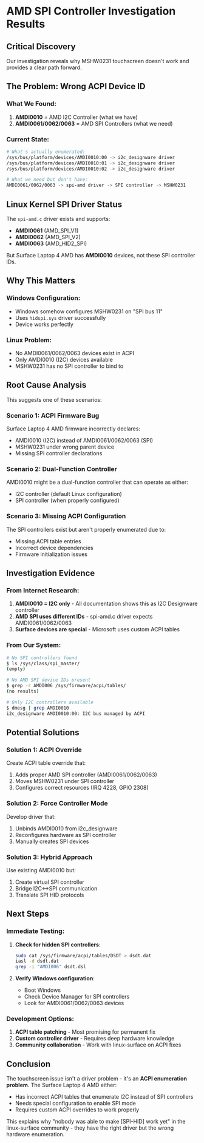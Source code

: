 # AMD SPI Controller Investigation Results

## Critical Discovery

Our investigation reveals why MSHW0231 touchscreen doesn't work and provides a clear path forward.

## The Problem: Wrong ACPI Device ID

### What We Found:
1. **AMDI0010** = AMD I2C Controller (what we have)
2. **AMDI0061/0062/0063** = AMD SPI Controllers (what we need)

### Current State:
```bash
# What's actually enumerated:
/sys/bus/platform/devices/AMDI0010:00 -> i2c_designware driver
/sys/bus/platform/devices/AMDI0010:01 -> i2c_designware driver  
/sys/bus/platform/devices/AMDI0010:02 -> i2c_designware driver

# What we need but don't have:
AMDI0061/0062/0063 -> spi-amd driver -> SPI controller -> MSHW0231
```

## Linux Kernel SPI Driver Status

The `spi-amd.c` driver exists and supports:
- **AMDI0061** (AMD_SPI_V1)
- **AMDI0062** (AMD_SPI_V2)  
- **AMDI0063** (AMD_HID2_SPI)

But Surface Laptop 4 AMD has **AMDI0010** devices, not these SPI controller IDs.

## Why This Matters

### Windows Configuration:
- Windows somehow configures MSHW0231 on "SPI bus 11"
- Uses `hidspi.sys` driver successfully
- Device works perfectly

### Linux Problem:
- No AMDI0061/0062/0063 devices exist in ACPI
- Only AMDI0010 (I2C) devices available
- MSHW0231 has no SPI controller to bind to

## Root Cause Analysis

This suggests one of these scenarios:

### Scenario 1: ACPI Firmware Bug
Surface Laptop 4 AMD firmware incorrectly declares:
- AMDI0010 (I2C) instead of AMDI0061/0062/0063 (SPI)
- MSHW0231 under wrong parent device
- Missing SPI controller declarations

### Scenario 2: Dual-Function Controller
AMDI0010 might be a dual-function controller that can operate as either:
- I2C controller (default Linux configuration)
- SPI controller (when properly configured)

### Scenario 3: Missing ACPI Configuration
The SPI controllers exist but aren't properly enumerated due to:
- Missing ACPI table entries
- Incorrect device dependencies
- Firmware initialization issues

## Investigation Evidence

### From Internet Research:
1. **AMDI0010 = I2C only** - All documentation shows this as I2C Designware controller
2. **AMD SPI uses different IDs** - spi-amd.c driver expects AMDI0061/0062/0063
3. **Surface devices are special** - Microsoft uses custom ACPI tables

### From Our System:
```bash
# No SPI controllers found
$ ls /sys/class/spi_master/
(empty)

# No AMD SPI device IDs present
$ grep -r AMDI006 /sys/firmware/acpi/tables/
(no results)

# Only I2C controllers available
$ dmesg | grep AMDI0010
i2c_designware AMDI0010:00: I2C bus managed by ACPI
```

## Potential Solutions

### Solution 1: ACPI Override
Create ACPI table override that:
1. Adds proper AMD SPI controller (AMDI0061/0062/0063)
2. Moves MSHW0231 under SPI controller
3. Configures correct resources (IRQ 4228, GPIO 2308)

### Solution 2: Force Controller Mode
Develop driver that:
1. Unbinds AMDI0010 from i2c_designware
2. Reconfigures hardware as SPI controller
3. Manually creates SPI devices

### Solution 3: Hybrid Approach
Use existing AMDI0010 but:
1. Create virtual SPI controller
2. Bridge I2C<->SPI communication
3. Translate SPI HID protocols

## Next Steps

### Immediate Testing:
1. **Check for hidden SPI controllers**:
   ```bash
   sudo cat /sys/firmware/acpi/tables/DSDT > dsdt.dat
   iasl -d dsdt.dat
   grep -i "AMDI006" dsdt.dsl
   ```

2. **Verify Windows configuration**:
   - Boot Windows
   - Check Device Manager for SPI controllers
   - Look for AMDI0061/0062/0063 devices

### Development Options:
1. **ACPI table patching** - Most promising for permanent fix
2. **Custom controller driver** - Requires deep hardware knowledge  
3. **Community collaboration** - Work with linux-surface on ACPI fixes

## Conclusion

The touchscreen issue isn't a driver problem - it's an **ACPI enumeration problem**. The Surface Laptop 4 AMD either:
- Has incorrect ACPI tables that enumerate I2C instead of SPI controllers
- Needs special configuration to enable SPI mode
- Requires custom ACPI overrides to work properly

This explains why "nobody was able to make [SPI-HID] work yet" in the linux-surface community - they have the right driver but the wrong hardware enumeration.